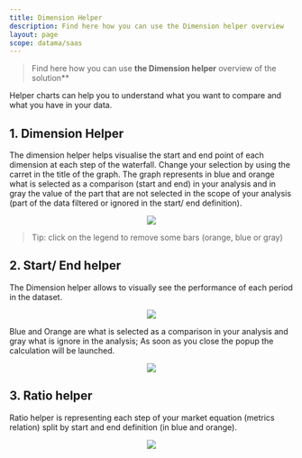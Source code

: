 ```yaml
---
title: Dimension Helper
description: Find here how you can use the Dimension helper overview
layout: page
scope: datama/saas
---
```


> Find here how you can use **the Dimension helper** overview of the solution**


Helper charts can help you to understand what you want to compare and what you have in your data.


## 1. Dimension Helper
The dimension helper helps visualise the start and end point of each dimension at each step of the waterfall.
Change your selection by using the carret in the title of the graph. The graph represents in blue and orange what is selected as a comparison (start and end) in your analysis and in gray the value of the part that are not selected in the scope of your analysis (part of the data filtered or ignored in the start/ end definition).

<center><img src="{{site.url}}/{{site.baseurl}}/core_app/new/interface/subheader/images/dimension_helper.png"/></center>

> Tip: click on the legend to remove some bars (orange, blue or gray)

## 2. Start/ End helper
The Dimension helper allows to visually see the performance of each period in the dataset.
<center><img src="{{site.url}}/{{site.baseurl}}/core_app/new/interface/subheader/images/startend_helper.png"/></center>

Blue and Orange are what is selected as a comparison in your analysis and gray what is ignore in the analysis;
As soon as you close the popup the calculation will be launched.
<center><img src="{{site.url}}/{{site.baseurl}}/core_app/new/interface/subheader/images/startend_helper.jpg"/></center>


## 3. Ratio helper

Ratio helper is representing each step of your market equation (metrics relation) split by start and end definition (in blue and orange).
<center><img src="{{site.url}}/{{site.baseurl}}/core_app/new/interface/subheader/images/ratio_helper.jpg"/></center>
